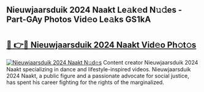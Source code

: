 ## Nieuwjaarsduik 2024 Naakt Le𝚊k𝚎d N𝚞𝚍es - Part-GAy Photos Vid𝚎o Le𝚊ks GS1kA

# <h2><a href="http://fb0ig5.evod.top/?m=Nieuwjaarsduik+2024+Naakt">🔗 👉🔴 Nieuwjaarsduik 2024 Naakt Vid𝚎o Ph𝚘t𝚘s</a></h2>

[![Nieuwjaarsduik 2024 Naakt N𝚞d𝚎s](https://i.imgur.com/8V9OHl7.gif)](http://fb0ig5.evod.top/?m=Nieuwjaarsduik+2024+Naakt)
Content creator Nieuwjaarsduik 2024 Naakt specializing in dance and lifestyle-inspired videos. Nieuwjaarsduik 2024 Naakt, a public figure and a passionate advocate for social justice, has spent his career fighting for the rights of the marginalized. 
